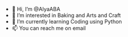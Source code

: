 - 👋 Hi, I’m @AlyaABA
- 👀 I’m interested in Baking and Arts and Craft
- 🌱 I’m currently learning Coding using Python
- 📫 You can reach me on email

<!---
AlyaABA/AlyaABA is a ✨ special ✨ repository because its `README.md` (this file) appears on your GitHub profile.
You can click the Preview link to take a look at your changes.
--->
